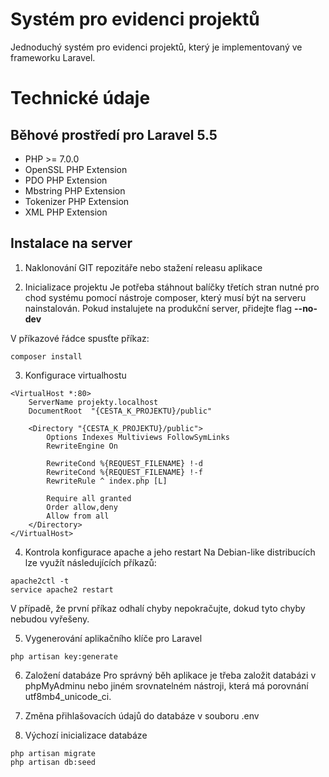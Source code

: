 # Systém pro evidenci projektů
Jednoduchý systém pro evidenci projektů, který je implementovaný ve frameworku Laravel.

# Technické údaje

## Běhové prostředí pro Laravel 5.5
+ PHP >= 7.0.0
+ OpenSSL PHP Extension
+ PDO PHP Extension
+ Mbstring PHP Extension
+ Tokenizer PHP Extension
+ XML PHP Extension


## Instalace na server

1. Naklonování GIT repozitáře nebo stažení releasu aplikace

2. Inicializace projektu
Je potřeba stáhnout balíčky třetích stran nutné pro chod systému pomocí nástroje composer, který musí být na serveru nainstalován.
Pokud instalujete na produkční server, přidejte flag **--no-dev**

V příkazové řádce spusťte příkaz:
```
composer install
```

3. Konfigurace virtualhostu
```
<VirtualHost *:80>
    ServerName projekty.localhost
    DocumentRoot  "{CESTA_K_PROJEKTU}/public"

    <Directory "{CESTA_K_PROJEKTU}/public">
        Options Indexes Multiviews FollowSymLinks
        RewriteEngine On

        RewriteCond %{REQUEST_FILENAME} !-d
        RewriteCond %{REQUEST_FILENAME} !-f
        RewriteRule ^ index.php [L]

        Require all granted
        Order allow,deny
        Allow from all
    </Directory>
</VirtualHost>
```

4. Kontrola konfigurace apache a jeho restart
Na Debian-like distribucích lze využít následujících příkazů:
```
apache2ctl -t
service apache2 restart
```
V případě, že první příkaz odhalí chyby nepokračujte, dokud tyto chyby nebudou vyřešeny.

5. Vygenerování aplikačního klíče pro Laravel
```
php artisan key:generate
```

6. Založení databáze
Pro správný běh aplikace je třeba založit databázi v phpMyAdminu nebo jiném srovnatelném nástroji, která má porovnání utf8mb4_unicode_ci.

7. Změna přihlašovacích údajů do databáze v souboru .env

8. Výchozí inicializace databáze
```
php artisan migrate
php artisan db:seed
```